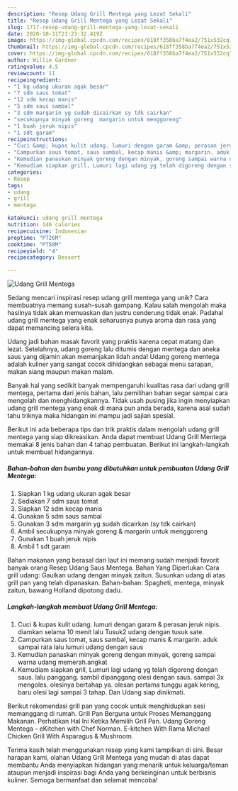 ```yaml
---
description: "Resep Udang Grill Mentega yang Lezat Sekali"
title: "Resep Udang Grill Mentega yang Lezat Sekali"
slug: 1717-resep-udang-grill-mentega-yang-lezat-sekali
date: 2020-10-31T21:23:32.419Z
image: https://img-global.cpcdn.com/recipes/618ff358ba7f4ea2/751x532cq70/udang-grill-mentega-foto-resep-utama.jpg
thumbnail: https://img-global.cpcdn.com/recipes/618ff358ba7f4ea2/751x532cq70/udang-grill-mentega-foto-resep-utama.jpg
cover: https://img-global.cpcdn.com/recipes/618ff358ba7f4ea2/751x532cq70/udang-grill-mentega-foto-resep-utama.jpg
author: Willie Gardner
ratingvalue: 4.5
reviewcount: 11
recipeingredient:
- "1 kg udang ukuran agak besar"
- "7 sdm saus tomat"
- "12 sdm kecap manis"
- "5 sdm saus sambal"
- "3 sdm margarin yg sudah dicairkan sy tdk cairkan"
- "secukupnya minyak goreng  margarin untuk menggoreng"
- "1 buah jeruk nipis"
- "1 sdt garam"
recipeinstructions:
- "Cuci &amp; kupas kulit udang. lumuri dengan garam &amp; perasan jeruk nipis. diamkan selama 10 menit lalu Tusuk2 udang dengan tusuk sate."
- "Campurkan saus tomat, saus sambal, kecap manis &amp; margarin. aduk sampai rata lalu lumuri udang dengan saus"
- "Kemudian panaskan minyak goreng dengan minyak, goreng sampai warna udang memerah.angkat"
- "Kemudiam siapkan grill, Lumuri lagi udang yg telah digoreng dengan saus. lalu panggang. sambil dipanggang olesi dengan saus. sampai 3x mengoles. olesinya bertahap ya. olesan pertama tunggu agak kering, baru olesi lagi sampai 3 tahap. Dan Udang siap dinikmati."
categories:
- Resep
tags:
- udang
- grill
- mentega

katakunci: udang grill mentega 
nutrition: 146 calories
recipecuisine: Indonesian
preptime: "PT26M"
cooktime: "PT50M"
recipeyield: "4"
recipecategory: Dessert

---
```



![Udang Grill Mentega](https://img-global.cpcdn.com/recipes/618ff358ba7f4ea2/751x532cq70/udang-grill-mentega-foto-resep-utama.jpg)

Sedang mencari inspirasi resep udang grill mentega yang unik? Cara membuatnya memang susah-susah gampang. Kalau salah mengolah maka hasilnya tidak akan memuaskan dan justru cenderung tidak enak. Padahal udang grill mentega yang enak seharusnya punya aroma dan rasa yang dapat memancing selera kita.

Udang jadi bahan masak favorit yang praktis karena cepat matang dan lezat. Setelahnya, udang goreng lalu ditumis dengan mentega dan aneka saus yang dijamin akan memanjakan lidah anda! Udang goreng mentega adalah kuliner yang sangat cocok dihidangkan sebagai menu sarapan, makan siang maupun makan malam.

Banyak hal yang sedikit banyak mempengaruhi kualitas rasa dari udang grill mentega, pertama dari jenis bahan, lalu pemilihan bahan segar sampai cara mengolah dan menghidangkannya. Tidak usah pusing jika ingin menyiapkan udang grill mentega yang enak di mana pun anda berada, karena asal sudah tahu triknya maka hidangan ini mampu jadi sajian spesial.


Berikut ini ada beberapa tips dan trik praktis dalam mengolah udang grill mentega yang siap dikreasikan. Anda dapat membuat Udang Grill Mentega memakai 8 jenis bahan dan 4 tahap pembuatan. Berikut ini langkah-langkah untuk membuat hidangannya.

<!--inarticleads1-->

##### Bahan-bahan dan bumbu yang dibutuhkan untuk pembuatan Udang Grill Mentega:

1. Siapkan 1 kg udang ukuran agak besar
1. Sediakan 7 sdm saus tomat
1. Siapkan 12 sdm kecap manis
1. Gunakan 5 sdm saus sambal
1. Gunakan 3 sdm margarin yg sudah dicairkan (sy tdk cairkan)
1. Ambil secukupnya minyak goreng &amp; margarin untuk menggoreng
1. Gunakan 1 buah jeruk nipis
1. Ambil 1 sdt garam


Bahan makanan yang berasal dari laut ini memang sudah menjadi favorit banyak orang Resep Udang Saus Mentega. Bahan Yang Diperlukan Cara grill udang: Gaulkan udang dengan minyak zaitun. Susunkan udang di atas grill pan yang telah dipanaskan. Bahan-bahan: Spagheti, mentega, minyak zaitun, bawang Holland dipotong dadu. 

<!--inarticleads2-->

##### Langkah-langkah membuat Udang Grill Mentega:

1. Cuci &amp; kupas kulit udang. lumuri dengan garam &amp; perasan jeruk nipis. diamkan selama 10 menit lalu Tusuk2 udang dengan tusuk sate.
1. Campurkan saus tomat, saus sambal, kecap manis &amp; margarin. aduk sampai rata lalu lumuri udang dengan saus
1. Kemudian panaskan minyak goreng dengan minyak, goreng sampai warna udang memerah.angkat
1. Kemudiam siapkan grill, Lumuri lagi udang yg telah digoreng dengan saus. lalu panggang. sambil dipanggang olesi dengan saus. sampai 3x mengoles. olesinya bertahap ya. olesan pertama tunggu agak kering, baru olesi lagi sampai 3 tahap. Dan Udang siap dinikmati.


Berikut rekomendasi grill pan yang cocok untuk menghidupkan sesi memanggang di rumah. Grill Pan Berguna untuk Proses Memanggang Makanan. Perhatikan Hal Ini Ketika Memilih Grill Pan. Udang Goreng Mentega - eKitchen with Chef Norman. E-kitchen With Rama Michael Chicken Grill With Asparagus &amp; Mushroom. 

Terima kasih telah menggunakan resep yang kami tampilkan di sini. Besar harapan kami, olahan Udang Grill Mentega yang mudah di atas dapat membantu Anda menyiapkan hidangan yang menarik untuk keluarga/teman ataupun menjadi inspirasi bagi Anda yang berkeinginan untuk berbisnis kuliner. Semoga bermanfaat dan selamat mencoba!
